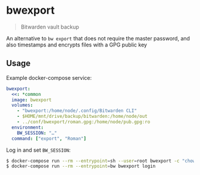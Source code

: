 # bwexport

> Bitwarden vault backup

An alternative to `bw export` that does not require the master password, and
also timestamps and encrypts files with a GPG public key

## Usage

Example docker-compose service:

```yaml
bwexport:
  <<: *common
  image: bwexport
  volumes:
    - "bwexport:/home/node/.config/Bitwarden CLI"
    - $HOME/mnt/drive/backup/bitwarden:/home/node/out
    - ../conf/bwexport/roman.gpg:/home/node/pub.gpg:ro
  environment:
    BW_SESSION: "…"
  command: ["export", "Roman"]
```

Log in and set `BW_SESSION`:

```sh
$ docker-compose run --rm --entrypoint=sh --user=root bwexport -c "chown -R node: /home/node"
$ docker-compose run --rm --entrypoint=bw bwexport login
```
